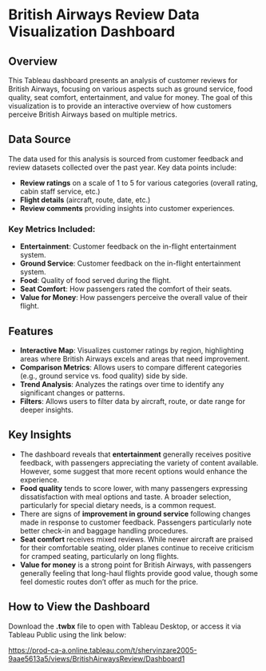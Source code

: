 # British Airways Review Data Visualization Dashboard

## Overview
This Tableau dashboard presents an analysis of customer reviews for British Airways, focusing on various aspects such as ground service, food quality, seat comfort, entertainment, and value for money. The goal of this visualization is to provide an interactive overview of how customers perceive British Airways based on multiple metrics.

## Data Source
The data used for this analysis is sourced from customer feedback and review datasets collected over the past year. Key data points include:
- **Review ratings** on a scale of 1 to 5 for various categories (overall rating, cabin staff service, etc.)
- **Flight details** (aircraft, route, date, etc.)
- **Review comments** providing insights into customer experiences.

### Key Metrics Included:
- **Entertainment**: Customer feedback on the in-flight entertainment system.
- **Ground Service**: Customer feedback on the in-flight entertainment system.
- **Food**: Quality of food served during the flight.
- **Seat Comfort**: How passengers rated the comfort of their seats.
- **Value for Money**: How passengers perceive the overall value of their flight.

## Features
- **Interactive Map**: Visualizes customer ratings by region, highlighting areas where British Airways excels and areas that need improvement.
- **Comparison Metrics**: Allows users to compare different categories (e.g., ground service vs. food quality) side by side.
- **Trend Analysis**: Analyzes the ratings over time to identify any significant changes or patterns.
- **Filters**: Allows users to filter data by aircraft, route, or date range for deeper insights.

## Key Insights
- The dashboard reveals that **entertainment** generally receives positive feedback, with passengers appreciating the variety of content available. However, some suggest that more recent options would enhance the experience.
- **Food quality** tends to score lower, with many passengers expressing dissatisfaction with meal options and taste. A broader selection, particularly for special dietary needs, is a common request.
- There are signs of **improvement in ground service** following changes made in response to customer feedback. Passengers particularly note better check-in and baggage handling procedures.
- **Seat comfort** receives mixed reviews. While newer aircraft are praised for their comfortable seating, older planes continue to receive criticism for cramped seating, particularly on long flights.
- **Value for money** is a strong point for British Airways, with passengers generally feeling that long-haul flights provide good value, though some feel domestic routes don’t offer as much for the price.

## How to View the Dashboard
Download the **.twbx** file to open with Tableau Desktop, or access it via Tableau Public using the link below:

https://prod-ca-a.online.tableau.com/t/shervinzare2005-9aae5613a5/views/BritishAirwaysReview/Dashboard1 


